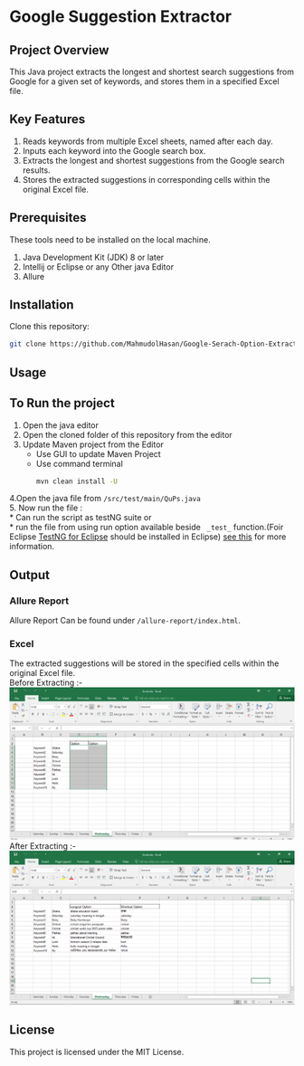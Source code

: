# Google Suggestion Extractor

## Project Overview

This Java project extracts the longest and shortest search suggestions from Google for a given set of keywords, and stores them in a specified Excel file.

## Key Features

1. Reads keywords from multiple Excel sheets, named after each day.
2. Inputs each keyword into the Google search box.
3. Extracts the longest and shortest suggestions from the Google search results.
4. Stores the extracted suggestions in corresponding cells within the original Excel file.

## Prerequisites
These tools need to be installed on the local machine.


1. Java Development Kit (JDK) 8 or later </br>
2. Intellij or Eclipse or any Other java Editor </br>
3. Allure 
## Installation

Clone this repository:
```Bash
git clone https://github.com/MahmudolHasan/Google-Serach-Option-Extractor-With-Selenium-And-TestNG.git
```
## Usage


## To Run the project

  1. Open the java editor
  2. Open the cloned folder of this repository from the editor
  3. Update Maven project from the Editor
       * Use GUI to update Maven Project
       * Use command terminal
         ``` Bash
         mvn clean install -U
         ```
  4.Open the java file from  `/src/test/main/QuPs.java`  </br>
  5. Now run the file :  </br>
    * Can run the script as testNG suite or </br>
    * run the file from using run option available beside ` _test_`  function.(Foir Eclipse [TestNG for Eclipse](https://marketplace.eclipse.org/content/testng-eclipse) should be installed in Eclipse) [see this](https://www.guru99.com/install-testng-in-eclipse.html) for more information.

## Output
### Allure Report
Allure Report Can be found under `/allure-report/index.html`.

### Excel 
The extracted suggestions will be stored in the specified cells within the original Excel file.</br>
Before Extracting :- </br>
![Before Extraction](/Resources/before.png)
After Extracting :- </br>
![AfterExtraction](/Resources/after.png)



## License

This project is licensed under the MIT License.
